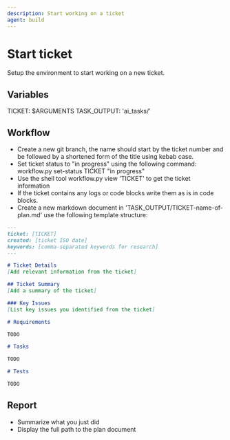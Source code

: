 ```yaml
---
description: Start working on a ticket
agent: build
---
```


# Start ticket

Setup the environment to start working on a new ticket.

## Variables

TICKET: $ARGUMENTS
TASK_OUTPUT: 'ai_tasks/'

## Workflow

* Create a new git branch, the name should start by the ticket number and be followed by a shortened form of the title using kebab case.
* Set ticket status to "in progress" using the following command: workflow.py set-status TICKET "in progress"
* Use the shell tool workflow.py view 'TICKET' to get the ticket information
* If the ticket contains any logs or code blocks write them as is in code blocks.
* Create a new markdown document in 'TASK_OUTPUT/TICKET-name-of-plan.md' use the following template structure:

```markdown
---
ticket: [TICKET]
created: [ticket ISO date]
keywords: [comma-separated keywords for research]
---

# Ticket Details
[Add relevant information from the ticket]

## Ticket Summary
[Add a summary of the ticket]

### Key Issues
[List key issues you identified from the ticket]

# Requirements

TODO

# Tasks

TODO

# Tests

TODO

```

## Report

* Summarize what you just did
* Display the full path to the plan document
